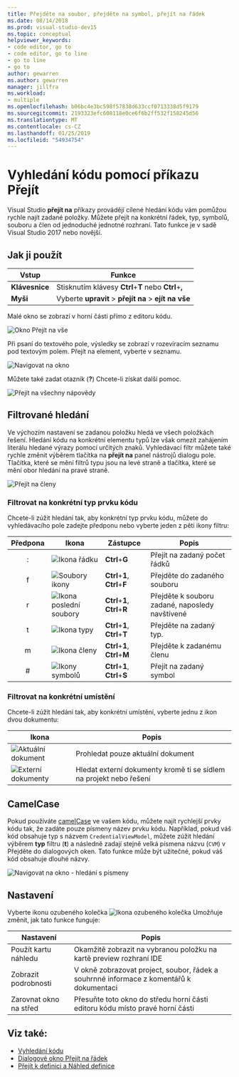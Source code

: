 ```yaml
---
title: Přejděte na soubor, přejděte na symbol, přejít na řádek
ms.date: 08/14/2018
ms.prod: visual-studio-dev15
ms.topic: conceptual
helpviewer_keywords:
- code editor, go to
- code editor, go to line
- go to line
- go to
author: gewarren
ms.author: gewarren
manager: jillfra
ms.workload:
- multiple
ms.openlocfilehash: b06bc4e3bc598f57838d633ccf0713338d5f9179
ms.sourcegitcommit: 2193323efc608118e0ce6f6b2ff532f158245d56
ms.translationtype: MT
ms.contentlocale: cs-CZ
ms.lasthandoff: 01/25/2019
ms.locfileid: "54934754"
---
```

# <a name="find-code-using-go-to-commands"></a>Vyhledání kódu pomocí příkazu Přejít

Visual Studio **přejít na** příkazy provádějí cílené hledání kódu vám pomůžou rychle najít zadané položky. Můžete přejít na konkrétní řádek, typ, symbolů, souboru a člen od jednoduché jednotné rozhraní. Tato funkce je v sadě Visual Studio 2017 nebo novější.

## <a name="how-to-use-it"></a>Jak ji použít

Vstup | Funkce
------------ | ---
**Klávesnice** | Stisknutím klávesy **Ctrl**+**T** nebo **Ctrl**+**,**
**Myši** | Vyberte **upravit** > **přejít na** > **ejít na vše**

Malé okno se zobrazí v horní části přímo z editoru kódu.

![Okno Přejít na vše](media/go-to-all.png)

Při psaní do textového pole, výsledky se zobrazí v rozevíracím seznamu pod textovým polem. Přejít na element, vyberte v seznamu.

![Navigovat na okno](../ide/media/vside_navigatetowindow.png)

Můžete také zadat otazník (**?**) Chcete-li získat další pomoc.

![Přejít na všechny nápovědy](media/go-to-all-help.png)

## <a name="filtered-searches"></a>Filtrované hledání

Ve výchozím nastavení se zadanou položku hledá ve všech položkách řešení. Hledání kódu na konkrétní elementu typů lze však omezit zahájením literálu hledané výrazy pomocí určitých znaků. Vyhledávací filtr můžete také rychle změnit výběrem tlačítka na **přejít na** panel nástrojů dialogu pole. Tlačítka, které se mění filtrů typu jsou na levé straně a tlačítka, které se mění obor hledání na pravé straně.

![Přejít na členy](../ide/media/vside_navigation_toolbar.png)

### <a name="filter-to-a-specific-type-of-code-element"></a>Filtrovat na konkrétní typ prvku kódu

Chcete-li zúžit hledání tak, aby konkrétní typ prvku kódu, můžete do vyhledávacího pole zadejte předponu nebo vyberte jeden z pěti ikony filtru:

Předpona | Ikona | Zástupce | Popis
:-: | - | - | -
:| ![Ikona řádku](media/gotoall-line-icon.png) | **Ctrl**+**G** | Přejít na zadaný počet řádků
f| ![Soubory ikony](media/gotoall-files-icon.png) | **Ctrl**+**1**, **Ctrl**+**F** | Přejděte do zadaného souboru
r| ![Ikona poslední soubory](media/gotoall-recent-files-icon.png) | **Ctrl**+**1**, **Ctrl**+**R** | Přejděte k souboru zadané, naposledy navštívené
t| ![Ikona typy](media/gotoall-types-icon.png) | **Ctrl**+**1**, **Ctrl**+**T** | Přejděte na zadaný typ.
m| ![Ikona členy](media/gotoall-members-icon.png) | **Ctrl**+**1**, **Ctrl**+**M** | Přejděte k zadanému členu
\#| ![Ikony symbolů](media/gotoall-symbols-icon.png) | **Ctrl**+**1**, **Ctrl**+**S** | Přejít na zadaný symbol

### <a name="filter-to-a-specific-location"></a>Filtrovat na konkrétní umístění

Chcete-li zúžit hledání tak, aby konkrétní umístění, vyberte jednu z ikon dvou dokumentu:

Ikona | Popis
---- | ---
![Aktuální dokument](media/gotoall_currentdocument.png) | Prohledat pouze aktuální dokument
![Externí dokumenty](media/gotoall_external.png) | Hledat externí dokumenty kromě ti se sídlem na projekt nebo řešení

## <a name="camel-casing"></a>CamelCase

Pokud používáte [camelCase](https://en.wikipedia.org/wiki/Camel_case) ve vašem kódu, můžete najít rychlejší prvky kódu tak, že zadáte pouze písmeny název prvku kódu. Například, pokud váš kód obsahuje typ s názvem `CredentialViewModel`, můžete zúžit hledání výběrem **typ** filtru (**t**) a následně zadají stejně velká písmena názvu (`CVM`) v Přejděte do dialogových oken. Tato funkce může být užitečné, pokud váš kód obsahuje dlouhé názvy.

![Navigovat na okno - hledání s písmeny](../ide/media/vside_capitalsearch.png)

## <a name="settings"></a>Nastavení

Vyberte ikonu ozubeného kolečka ![Ikona ozubeného kolečka](media/gotoall_gear.png) Umožňuje změnit, jak tato funkce funguje:

Nastavení | Popis
------- | ---
Použít kartu náhledu | Okamžitě zobrazit na vybranou položku na kartě preview rozhraní IDE
Zobrazit podrobnosti | V okně zobrazovat project, soubor, řádek a souhrnné informace z komentářů k dokumentaci
Zarovnat okno na střed | Přesuňte toto okno do středu horní části editoru kódu místo pravé horní části

## <a name="see-also"></a>Viz také:

- [Vyhledání kódu](../ide/navigating-code.md)
- [Dialogové okno Přejít na řádek](../ide/reference/go-to-line.md)
- [Přejít k definici a Náhled definice](../ide/go-to-and-peek-definition.md)